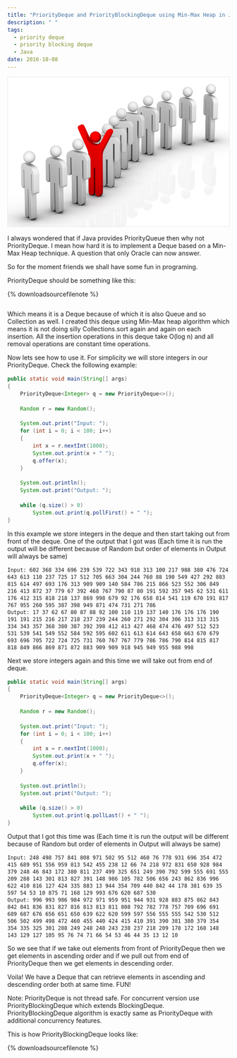 ```yaml
---
title: "PriorityDeque and PriorityBlockingDeque using Min-Max Heap in Java"
description: " "
tags:
  - priority deque
  - priority blocking deque
  - Java
date: 2016-10-08
---
```

![PriorityDeque](/static/images/queue.jpg)

I always wondered that if Java provides PriorityQueue then why not PriorityDeque. I mean how hard it is to implement a Deque based on a Min-Max Heap technique. A question that only Oracle can now answer.

So for the moment friends we shall have some fun in programing. 

PriorityDeque should be something like this:

{% downloadsourcefilenote %}
<pre data-src="/static/java/PriorityDeque.java" data-range="12,51" data-download-link></pre>


Which means it is a Deque because of which it is also Queue and so Collection as well. I created this deque using Min-Max heap algorithm which means it is not doing silly Collections.sort again and again on each insertion. All the insertion operations in this deque take O(log n) and all removal operations are constant time operations.

Now lets see how to use it. For simplicity we will store integers in our PriorityDeque. Check the following example:

```java
public static void main(String[] args) 
{ 
    PriorityDeque<Integer> q = new PriorityDeque<>();
 
    Random r = new Random();
 
    System.out.print("Input: ");
    for (int i = 0; i < 100; i++) 
    { 
        int x = r.nextInt(1000);
        System.out.print(x + " ");
        q.offer(x); 
    } 
 
    System.out.println(); 
    System.out.print("Output: "); 
 
    while (q.size() > 0)
        System.out.print(q.pollFirst() + " "); 
}
```

In this example we store integers in the deque and then start taking out from front of the deque. One of the output that I got was (Each time it is run the output will be different because of Random but order of elements in Output will always be same)

```text
Input: 602 368 334 696 239 539 722 343 918 313 100 217 988 380 476 724 643 613 110 237 725 17 512 705 663 304 244 760 88 190 549 427 292 883 815 614 497 693 176 313 909 909 140 584 786 215 866 523 552 306 849 216 413 872 37 779 67 392 468 767 790 87 80 191 592 357 945 62 531 611 176 412 315 818 218 137 869 998 679 92 176 658 814 541 119 670 191 817 767 955 260 595 387 398 949 871 474 731 271 786
Output: 17 37 62 67 80 87 88 92 100 110 119 137 140 176 176 176 190 191 191 215 216 217 218 237 239 244 260 271 292 304 306 313 313 315 334 343 357 368 380 387 392 398 412 413 427 468 474 476 497 512 523 531 539 541 549 552 584 592 595 602 611 613 614 643 658 663 670 679 693 696 705 722 724 725 731 760 767 767 779 786 786 790 814 815 817 818 849 866 869 871 872 883 909 909 918 945 949 955 988 998
```

Next we store integers again and this time we will take out from end of deque.

```java
public static void main(String[] args)
{
    PriorityDeque<Integer> q = new PriorityDeque<>();
 
    Random r = new Random();
 
    System.out.print("Input: ");
    for (int i = 0; i < 100; i++)
    {
        int x = r.nextInt(1000);
        System.out.print(x + " ");
        q.offer(x);
    }
 
    System.out.println();
    System.out.print("Output: ");
 
    while (q.size() > 0)
        System.out.print(q.pollLast() + " ");
}
```

Output that I got this time was (Each time it is run the output will be different because of Random but order of elements in Output will always be same)

```text
Input: 248 498 757 841 808 971 502 95 512 460 76 778 931 696 354 472 415 689 951 556 959 813 542 455 238 12 66 74 218 972 831 650 928 984 379 248 46 843 172 380 811 237 499 325 651 249 390 792 599 555 691 555 209 288 143 301 813 827 391 148 986 105 782 506 656 243 862 836 996 622 410 816 127 424 335 883 13 944 354 709 440 842 44 178 381 639 35 597 54 53 10 875 71 168 129 993 676 620 687 530
Output: 996 993 986 984 972 971 959 951 944 931 928 883 875 862 843 842 841 836 831 827 816 813 813 811 808 792 782 778 757 709 696 691 689 687 676 656 651 650 639 622 620 599 597 556 555 555 542 530 512 506 502 499 498 472 460 455 440 424 415 410 391 390 381 380 379 354 354 335 325 301 288 249 248 248 243 238 237 218 209 178 172 168 148 143 129 127 105 95 76 74 71 66 54 53 46 44 35 13 12 10
```

So we see that if we take out elements from front of PriorityDeque then we get elements in ascending order and if we pull out from end of PriorityDeque then we get elements in descending order.

Voila! We have a Deque that can retrieve elements in ascending and descending order both at same time. FUN!

Note: PriorityDeque is not thread safe. For concurrent version use PriorityBlockingDeque which extends BlockingDeque. PriorityBlockingDeque algorithm is exactly same as PriorityDeque with additional concurrency features. 

This is how PriorityBlockingDeque looks like:

{% downloadsourcefilenote %}
<pre data-src="/static/java/PriorityBlockingDeque.java" data-range="12,59" data-download-link></pre>